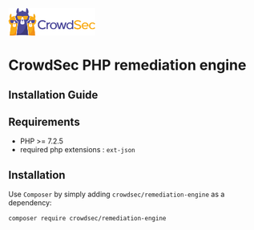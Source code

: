![CrowdSec Logo](images/logo_crowdsec.png)

# CrowdSec PHP remediation engine

## Installation Guide


<!-- START doctoc generated TOC please keep comment here to allow auto update -->
<!-- DON'T EDIT THIS SECTION, INSTEAD RE-RUN doctoc TO UPDATE -->

<!-- END doctoc generated TOC please keep comment here to allow auto update -->


## Requirements

- PHP >= 7.2.5
- required php extensions : `ext-json`


## Installation

Use `Composer` by simply adding `crowdsec/remediation-engine` as a dependency:

    composer require crowdsec/remediation-engine
